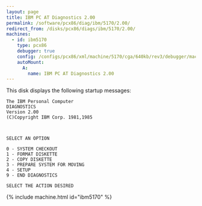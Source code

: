 ```yaml
---
layout: page
title: IBM PC AT Diagnostics 2.00
permalink: /software/pcx86/diag/ibm/5170/2.00/
redirect_from: /disks/pcx86/diags/ibm/5170/2.00/
machines:
  - id: ibm5170
    type: pcx86
    debugger: true
    config: /configs/pcx86/xml/machine/5170/cga/640kb/rev3/debugger/machine.xml
    autoMount:
      A:
        name: IBM PC AT Diagnostics 2.00
---
```


This disk displays the following startup messages:

    The IBM Personal Computer                                                       
    DIAGNOSTICS                                                                     
    Version 2.00                                                                    
    (C)Copyright IBM Corp. 1981,1985                                                
                                                                                    
                                                                                    
                                                                                    
    SELECT AN OPTION                                                                
                                                                                    
    0 - SYSTEM CHECKOUT                                                             
    1 - FORMAT DISKETTE                                                             
    2 - COPY DISKETTE                                                               
    3 - PREPARE SYSTEM FOR MOVING                                                   
    4 - SETUP                                                                       
    9 - END DIAGNOSTICS                                                             
                                                                                    
    SELECT THE ACTION DESIRED                                                       

{% include machine.html id="ibm5170" %}
